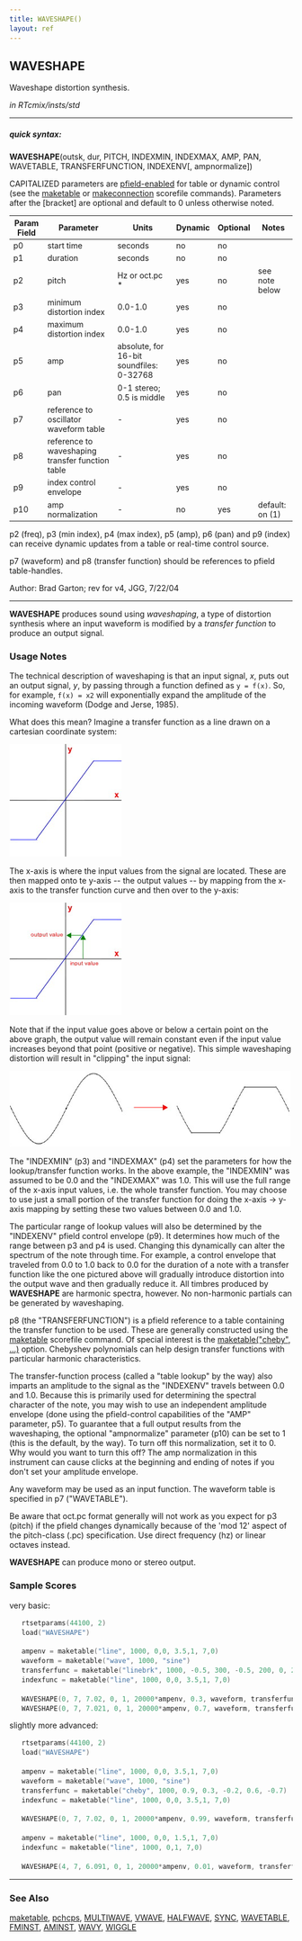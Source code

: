 ```yaml
---
title: WAVESHAPE()
layout: ref
---
```


## WAVESHAPE

Waveshape distortion synthesis.

*in RTcmix/insts/std*  
  

-----

##### quick syntax:

**WAVESHAPE**(outsk, dur, PITCH, INDEXMIN, INDEXMAX, AMP, PAN,
WAVETABLE, TRANSFERFUNCTION, INDEXENV\[, ampnormalize\])

CAPITALIZED parameters are [pfield-enabled](pfield-enabled.html) for
table or dynamic control (see the
[maketable](../scorefile/maketable.html) or
[makeconnection](../scorefile/makeconnection.html) scorefile
commands). Parameters after the \[bracket\] are optional and default to
0 unless otherwise noted.


Param Field	| Parameter | Units | Dynamic | Optional | Notes
----------- | --------- | ----- | -------- | --------- | ---------
p0 | start time | seconds | no | no | 
p1 | duration | seconds | no | no | 
p2 | pitch | Hz or oct.pc * | yes | no | see note below | 
p3 | minimum distortion index | 0.0-1.0 | yes | no | 
p4 | maximum distortion index | 0.0-1.0 | yes | no | 
p5 | amp | absolute, for 16-bit soundfiles: 0-32768 | yes | no | 
p6 | pan | 0-1 stereo; 0.5 is middle | yes | no | 
p7 | reference to oscillator waveform table |  -  | yes | no | 
p8 | reference to waveshaping transfer function table |  -  | yes | no | 
p9 | index control envelope |  -  | yes | no | 
p10 | amp normalization |  -  | no | yes | default: on (1) | 

   p2 (freq), p3 (min index), p4 (max index), p5 (amp), p6 (pan) and
   p9 (index) can receive dynamic updates from a table or real-time
   control source.

   p7 (waveform) and p8 (transfer function) should be references to pfield table-handles.

   Author: Brad Garton; rev for v4, JGG, 7/22/04

  

-----

  
**WAVESHAPE** produces sound using *waveshaping*, a type of distortion
synthesis where an input waveform is modified by a *transfer function*
to produce an output signal. <span id="usage_notes"></span>

### Usage Notes

The technical description of waveshaping is that an input signal, *x*,
puts out an output signal, *y*, by passing through a function defined as
`y = f(x)`. So, for example, `f(x) = x2` will exponentially expand the
amplitude of the incoming waveform (Dodge and Jerse, 1985).

What does this mean? Imagine a transfer function as a line drawn on a
cartesian coordinate system:

  
![](images/waveshape1.jpg)

  
The x-axis is where the input values from the signal are located. These
are then mapped onto te y-axis -- the output values -- by mapping from
the x-axis to the transfer function curve and then over to the y-axis:

  
![](images/waveshape2.jpg)

  
Note that if the input value goes above or below a certain point on the
above graph, the output value will remain constant even if the input
value increases beyond that point (positive or negative). This simple
waveshaping distortion will result in "clipping" the input signal:

  
![](images/waveshape3.jpg)

  

The "INDEXMIN" (p3) and "INDEXMAX" (p4) set the parameters for how the
lookup/transfer function works. In the above example, the "INDEXMIN" was
assumed to be 0.0 and the "INDEXMAX" was 1.0. This will use the full
range of the x-axis input values, i.e. the whole transfer function. You
may choose to use just a small portion of the transfer function for
doing the x-axis -\> y-axis mapping by setting these two values between
0.0 and 1.0.

The particular range of lookup values will also be determined by the
"INDEXENV" pfield control envelope (p9). It determines how much of the
range between p3 and p4 is used. Changing this dynamically can alter the
spectrum of the note through time. For example, a control envelope that
traveled from 0.0 to 1.0 back to 0.0 for the duration of a note with a
transfer function like the one pictured above will gradually introduce
distortion into the output wave and then gradually reduce it. All
timbres produced by **WAVESHAPE** are harmonic spectra, however. No
non-harmonic partials can be generated by waveshaping.

p8 (the "TRANSFERFUNCTION") is a pfield reference to a table containing
the transfer function to be used. These are generally constructed using
the [maketable](../scorefile/maketable.html) scorefile command. Of
special interest is the [maketable("cheby",
...)](../scorefile/maketable.html#cheby) option. Chebyshev polynomials
can help design transfer functions with particular harmonic
characteristics.

The transfer-function process (called a "table lookup" by the way) also
imparts an amplitude to the signal as the "INDEXENV" travels between 0.0
and 1.0. Because this is primarily used for determining the spectral
character of the note, you may wish to use an independent amplitude
envelope (done using the pfield-control capabilities of the "AMP"
parameter, p5). To guarantee that a full output results from the
waveshaping, the optional "ampnormalize" parameter (p10) can be set to 1
(this is the default, by the way). To turn off this normalization, set
it to 0. Why would you want to turn this off? The amp normalization in
this instrument can cause clicks at the beginning and ending of notes if
you don't set your amplitude envelope.

Any waveform may be used as an input function. The waveform table is
specified in p7 ("WAVETABLE").

Be aware that oct.pc format generally will not work as you expect for p3
(pitch) if the pfield changes dynamically because of the 'mod 12' aspect
of the pitch-class (.pc) specification. Use direct frequency (hz) or
linear octaves instead.

**WAVESHAPE** can produce mono or stereo output.

### Sample Scores

very basic:

```cpp
   rtsetparams(44100, 2)
   load("WAVESHAPE")

   ampenv = maketable("line", 1000, 0,0, 3.5,1, 7,0)
   waveform = maketable("wave", 1000, "sine")
   transferfunc = maketable("linebrk", 1000, -0.5, 300, -0.5, 200, 0, 200, 0.5, 300, 0.5)
   indexfunc = maketable("line", 1000, 0,0, 3.5,1, 7,0)

   WAVESHAPE(0, 7, 7.02, 0, 1, 20000*ampenv, 0.3, waveform, transferfunc, indexfunc)
   WAVESHAPE(0, 7, 7.021, 0, 1, 20000*ampenv, 0.7, waveform, transferfunc, indexfunc)
```
  
  
slightly more advanced:

```cpp
   rtsetparams(44100, 2)
   load("WAVESHAPE")

   ampenv = maketable("line", 1000, 0,0, 3.5,1, 7,0)
   waveform = maketable("wave", 1000, "sine")
   transferfunc = maketable("cheby", 1000, 0.9, 0.3, -0.2, 0.6, -0.7)
   indexfunc = maketable("line", 1000, 0,0, 3.5,1, 7,0)

   WAVESHAPE(0, 7, 7.02, 0, 1, 20000*ampenv, 0.99, waveform, transferfunc, indexfunc)

   ampenv = maketable("line", 1000, 0,0, 1.5,1, 7,0)
   indexfunc = maketable("line", 1000, 0,1, 7,0)

   WAVESHAPE(4, 7, 6.091, 0, 1, 20000*ampenv, 0.01, waveform, transferfunc, indexfunc)
```

  

-----

### See Also

[maketable](../scorefile/maketable.html),
[pchcps](../scorefile/pchcps.html), [MULTIWAVE](MULTIWAVE.html),
[VWAVE](VWAVE.html), [HALFWAVE](HALFWAVE.html), [SYNC](SYNC.html),
[WAVETABLE](WAVETABLE.html), [FMINST](FMINST.html),
[AMINST](AMINST.html), [WAVY](WAVY.html), [WIGGLE](WIGGLE.html)

